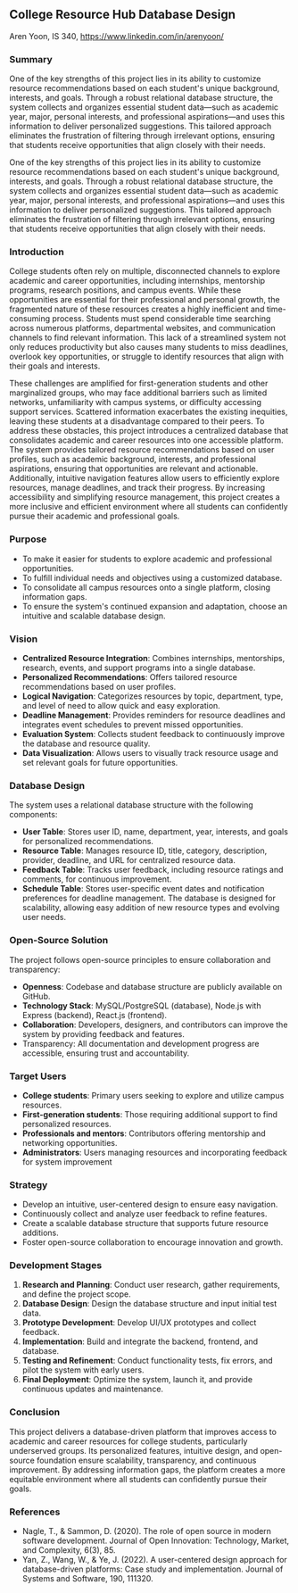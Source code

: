 ## College Resource Hub Database Design
Aren Yoon, IS 340, https://www.linkedin.com/in/arenyoon/

### Summary
One of the key strengths of this project lies in its ability to customize resource recommendations based on each student's unique background, interests, and goals. Through a robust relational database structure, the system collects and organizes essential student data—such as academic year, major, personal interests, and professional aspirations—and uses this information to deliver personalized suggestions. This tailored approach eliminates the frustration of filtering through irrelevant options, ensuring that students receive opportunities that align closely with their needs.

One of the key strengths of this project lies in its ability to customize resource recommendations based on each student's unique background, interests, and goals. Through a robust relational database structure, the system collects and organizes essential student data—such as academic year, major, personal interests, and professional aspirations—and uses this information to deliver personalized suggestions. This tailored approach eliminates the frustration of filtering through irrelevant options, ensuring that students receive opportunities that align closely with their needs.

### Introduction
College students often rely on multiple, disconnected channels to explore academic and career opportunities, including internships, mentorship programs, research positions, and campus events. While these opportunities are essential for their professional and personal growth, the fragmented nature of these resources creates a highly inefficient and time-consuming process. Students must spend considerable time searching across numerous platforms, departmental websites, and communication channels to find relevant information. This lack of a streamlined system not only reduces productivity but also causes many students to miss deadlines, overlook key opportunities, or struggle to identify resources that align with their goals and interests.

These challenges are amplified for first-generation students and other marginalized groups, who may face additional barriers such as limited networks, unfamiliarity with campus systems, or difficulty accessing support services. Scattered information exacerbates the existing inequities, leaving these students at a disadvantage compared to their peers. To address these obstacles, this project introduces a centralized database that consolidates academic and career resources into one accessible platform. The system provides tailored resource recommendations based on user profiles, such as academic background, interests, and professional aspirations, ensuring that opportunities are relevant and actionable. Additionally, intuitive navigation features allow users to efficiently explore resources, manage deadlines, and track their progress. By increasing accessibility and simplifying resource management, this project creates a more inclusive and efficient environment where all students can confidently pursue their academic and professional goals.

### Purpose
- To make it easier for students to explore academic and professional opportunities.  
- To fulfill individual needs and objectives using a customized database.
- To consolidate all campus resources onto a single platform, closing information gaps. 
- To ensure the system's continued expansion and adaptation, choose an intuitive and scalable database design.

### Vision
- **Centralized Resource Integration**: Combines internships, mentorships, research, events, and support programs into a single database.
- **Personalized Recommendations**: Offers tailored resource recommendations based on user profiles.
- **Logical Navigation**: Categorizes resources by topic, department, type, and level of need to allow quick and easy exploration.
- **Deadline Management**: Provides reminders for resource deadlines and integrates event schedules to prevent missed opportunities.
- **Evaluation System**: Collects student feedback to continuously improve the database and resource quality.
- **Data Visualization**: Allows users to visually track resource usage and set relevant goals for future opportunities.

### Database Design
The system uses a relational database structure with the following components:
- **User Table**: Stores user ID, name, department, year, interests, and goals for personalized recommendations.
- **Resource Table**: Manages resource ID, title, category, description, provider, deadline, and URL for centralized resource data.
- **Feedback Table**: Tracks user feedback, including resource ratings and comments, for continuous improvement.
- **Schedule Table**: Stores user-specific event dates and notification preferences for deadline management.
The database is designed for scalability, allowing easy addition of new resource types and evolving user needs.

### Open-Source Solution
The project follows open-source principles to ensure collaboration and transparency:
- **Openness**: Codebase and database structure are publicly available on GitHub.
- **Technology Stack**: MySQL/PostgreSQL (database), Node.js with Express (backend), React.js (frontend).
- **Collaboration**: Developers, designers, and contributors can improve the system by providing feedback and features.
- Transparency: All documentation and development progress are accessible, ensuring trust and accountability.

### Target Users
- **College students**: Primary users seeking to explore and utilize campus resources.
- **First-generation students**: Those requiring additional support to find personalized resources.
- **Professionals and mentors**: Contributors offering mentorship and networking opportunities.
- **Administrators**: Users managing resources and incorporating feedback for system improvement

### Strategy
- Develop an intuitive, user-centered design to ensure easy navigation.
- Continuously collect and analyze user feedback to refine features.
- Create a scalable database structure that supports future resource additions.
- Foster open-source collaboration to encourage innovation and growth.

### Development Stages
1. **Research and Planning**: Conduct user research, gather requirements, and define the project scope.
2. **Database Design**: Design the database structure and input initial test data.
3. **Prototype Development**: Develop UI/UX prototypes and collect feedback.
4. **Implementation**: Build and integrate the backend, frontend, and database.
5. **Testing and Refinement**: Conduct functionality tests, fix errors, and pilot the system with early users.
6. **Final Deployment**: Optimize the system, launch it, and provide continuous updates and maintenance.

### Conclusion
This project delivers a database-driven platform that improves access to academic and career resources for college students, particularly underserved groups. Its personalized features, intuitive design, and open-source foundation ensure scalability, transparency, and continuous improvement. By addressing information gaps, the platform creates a more equitable environment where all students can confidently pursue their goals.

### References
- Nagle, T., & Sammon, D. (2020). The role of open source in modern software development. Journal of Open Innovation: Technology, Market, and Complexity, 6(3), 85.
- Yan, Z., Wang, W., & Ye, J. (2022). A user-centered design approach for database-driven platforms: Case study and implementation. Journal of Systems and Software, 190, 111320.

